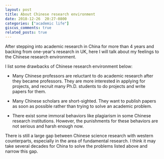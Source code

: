 ```yaml
---
layout: post
title: About Chinese research environment
date: 2018-12-26  20:27-0800
categories: ["academic life"]
giscus_comments: true
related_posts: true
---
```


After stepping into academic research in China for more than 4 years and backing from one-year's research in UK, here I will talk about my feelings to the Chinese research environment.

I list some drawbacks of Chinese research environment below:

- Many Chinese professors are reluctant to do academic research after they became professors. They are more interested in applying for projects, and recruit many Ph.D. students to do projects and write papers for them.

- Many Chinese scholars are short-sighted. They want to publish papers as soon as possible rather than trying to solve an academic problem.

- There exist some immoral behaviors like plagiarism in some Chinese research institutions. However, the punishments for these behaviors are not serious and harsh enough now.

There is still a large gap between Chinese science research with western counterparts, especially in the area of fundamental research. I think it may take several decades for China to solve the problems listed above and narrow this gap.

<!-- more -->

